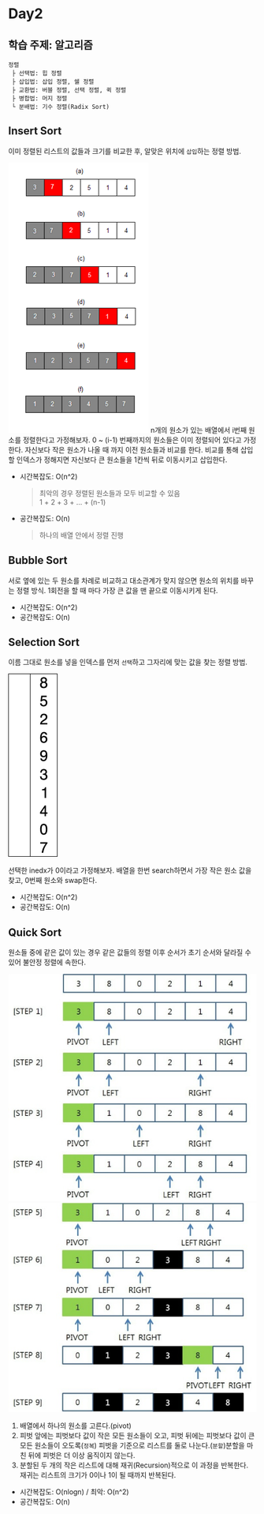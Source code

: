# Day2

## 학습 주제: 알고리즘

```
정렬
 ├ 선택법: 힙 정렬
 ├ 삽입법: 삽입 정렬, 쉘 정렬
 ├ 교환법: 버블 정렬, 선택 정렬, 퀵 정렬
 ├ 병합법: 머지 정렬
 └ 분배법: 기수 정렬(Radix Sort)

```

## Insert Sort

이미 정렬된 리스트의 값들과 크기를 비교한 후, 알맞은 위치에 `삽입`하는 정렬 방법.

![](./insertion.png)
n개의 원소가 있는 배열에서 i번째 원소를 정렬한다고 가정해보자.
0 ~ (i-1) 번째까지의 원소들은 이미 정렬되어 있다고 가정한다.
자신보다 작은 원소가 나올 때 까지 이전 원소들과 비교를 한다.
비교를 통해 삽입 할 인덱스가 정해지면 자신보다 큰 원소들을 1칸씩 뒤로 이동시키고 삽입한다.
</br>

- 시간복잡도: O(n^2)
  > 최악의 경우 정렬된 원소들과 모두 비교할 수 있음</br>
        1 + 2 + 3 + ... + (n-1)
- 공간복잡도: O(n)
  > 하나의 배열 안에서 정렬 진행

## Bubble Sort

서로 옆에 있는 두 원소를 차례로 비교하고 대소관계가 맞지 않으면 원소의 위치를 바꾸는 정렬 방식.
1회전을 할 때 마다 가장 큰 값을 맨 끝으로 이동시키게 된다.

- 시간복잡도: O(n^2)
- 공간복잡도: O(n)

## Selection Sort

이름 그대로 원소를 넣을 인덱스를 먼저 `선택`하고 그자리에 맞는 값을 찾는 정렬 방법.

![](./selection.gif)

선택한 inedx가 0이라고 가정해보자.
배열을 한번 search하면서 가장 작은 원소 값을 찾고, 0번째 원소와 swap한다.

- 시간복잡도: O(n^2)
- 공간복잡도: O(n)

## Quick Sort

원소들 중에 같은 값이 있는 경우 같은 값들의 정렬 이후 순서가 초기 순서와 달라질 수 있어 불안정 정렬에 속한다.

![](./quick_1.jpg)
![](./quick_2.jpg)

1. 배열에서 하나의 원소를 고른다.(pivot)
2. 피벗 앞에는 피벗보다 값이 작은 모든 원소들이 오고, 피벗 뒤에는 피벗보다 값이 큰 모든 원소들이 오도록(`정복`) 피벗을 기준으로 리스트를 둘로 나눈다.(`분할`)분할을 마친 뒤에 피벗은 더 이상 움직이지 않는다.
3. 분할된 두 개의 작은 리스트에 대해 재귀(Recursion)적으로 이 과정을 반복한다. 재귀는 리스트의 크기가 0이나 1이 될 때까지 반복된다.

- 시간복잡도: O(nlogn) / 최악: O(n^2)
- 공간복잡도: O(n)
